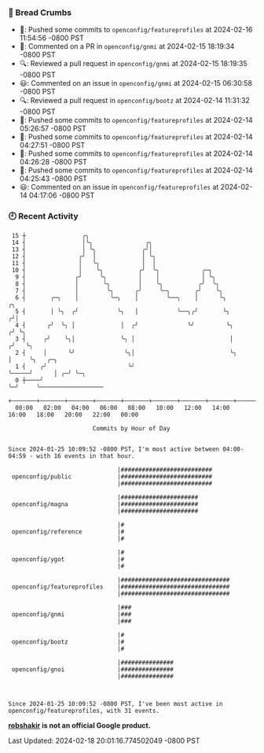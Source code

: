 ### 🍞 Bread Crumbs

 * 🚢: Pushed some commits to `openconfig/featureprofiles` at 2024-02-16 11:54:56 -0800 PST
 * 💬: Commented on a PR in  `openconfig/gnmi` at 2024-02-15 18:19:34 -0800 PST
 * 🔍: Reviewed a pull request in  `openconfig/gnmi` at 2024-02-15 18:19:35 -0800 PST
 * 😃: Commented on an issue in `openconfig/gnmi` at 2024-02-15 06:30:58 -0800 PST
 * 🔍: Reviewed a pull request in  `openconfig/bootz` at 2024-02-14 11:31:32 -0800 PST
 * 🚢: Pushed some commits to `openconfig/featureprofiles` at 2024-02-14 05:26:57 -0800 PST
 * 🚢: Pushed some commits to `openconfig/featureprofiles` at 2024-02-14 04:27:51 -0800 PST
 * 🚢: Pushed some commits to `openconfig/featureprofiles` at 2024-02-14 04:26:28 -0800 PST
 * 🚢: Pushed some commits to `openconfig/featureprofiles` at 2024-02-14 04:25:43 -0800 PST
 * 😃: Commented on an issue in `openconfig/featureprofiles` at 2024-02-14 04:17:06 -0800 PST

### 🕘 Recent Activity
```
 15 ┼                ╭╮
 14 ┤                │╰╮               ╭╮
 13 ┤                │ ╰╮             ╭╯│
 12 ┤               ╭╯  │             │ ╰╮
 11 ┤               │   ╰╮            │  │
 10 ┤               │    ╰╮          ╭╯  ╰╮            ╭─╮
  9 ┤              ╭╯     ╰╮         │    │            │ ╰╮
  8 ┤              │       ╰╮        │    ╰╮          ╭╯  ╰╮
  7 ┤              │        ╰╮      ╭╯     ╰─╮       ╭╯    ╰╮
  6 ┤       ╭─╮    │         ╰─╮    │        ╰──╮    │      ╰╮           ╭╮
  5 ┤       │ ╰╮  ╭╯           ╰╮   │           ╰──╮╭╯       ╰╮         ╭╯│
  4 ┤      ╭╯  ╰╮ │             │  ╭╯              ╰╯         ╰╮       ╭╯ ╰╮
  3 ┤     ╭╯    ╰╮│             ╰╮ │                           │      ╭╯   ╰╮
  2 ┤     │      ╰╯              ╰╮│                           ╰╮     │     ╰╮   ╭─╮
  1 ┤    ╭╯                       ╰╯                            ╰─────╯      │ ╭─╯ ╰─╮
  0 ┼────╯                                                                   ╰─╯     ╰──────────────────
    +───────+───────+───────+───────+───────+───────+───────+───────+───────+───────+───────+───────+────
  00:00   02:00   04:00   06:00   08:00   10:00   12:00   14:00   16:00   18:00   20:00   22:00   00:00   

						Commits by Hour of Day


Since 2024-01-25 10:09:52 -0800 PST, I'm most active between 04:00-04:59 - with 16 events in that hour.

```



```
                               |##########################
 openconfig/public             |##########################
                               |##########################

                               |######################
 openconfig/magna              |######################
                               |######################

                               |#
 openconfig/reference          |#
                               |#

                               |#
 openconfig/ygot               |#
                               |#

                               |###############################
 openconfig/featureprofiles    |###############################
                               |###############################

                               |###
 openconfig/gnmi               |###
                               |###

                               |#
 openconfig/bootz              |#
                               |#

                               |###############
 openconfig/gnoi               |###############
                               |###############



Since 2024-01-25 10:09:52 -0800 PST, I've been most active in openconfig/featureprofiles, with 31 events.

```
**[robshakir](mailto:robjs@google.com) is not an official Google product.**  


Last Updated: 2024-02-18 20:01:16.774502049 -0800 PST
